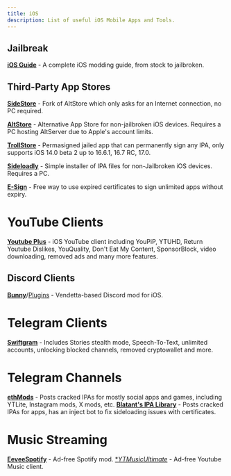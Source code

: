 ```yaml
---
title: iOS 
description: List of useful iOS Mobile Apps and Tools.
---
```


## Jailbreak

[**iOS Guide**](https://ios.cfw.guide/) - A complete iOS modding guide, from stock to jailbroken.  

## Third-Party App Stores
[**SideStore**](https://sidestore.io/) - Fork of AltStore which only asks for an Internet connection, no PC required.  

[**AltStore**](https://altstore.io/) - Alternative App Store for non-jailbroken iOS devices. Requires a PC hosting AltServer due to Apple's account limits.  

[**TrollStore**](https://ios.cfw.guide/installing-trollstore/) - Permasigned jailed app that can permanently sign any IPA, only supports iOS 14.0 beta 2 up to 16.6.1, 16.7 RC, 17.0.

[**Sideloadly**](https://sideloadly.io/) - Simple installer of IPA files for non-Jailbroken iOS devices. Requires a PC.  

[**E-Sign**](https://avieshek.wordpress.com/2024/06/11/how-to-sideload-on-ios/) - Free way to use expired certificates to sign unlimited apps without expiry.
# YouTube Clients
[**Youtube Plus**](https://github.com/dayanch96/YTLite) - iOS YouTube client including YouPiP, YTUHD, Return Youtube Dislikes, YouQuality, Don't Eat My Content, SponsorBlock, video downloading, removed ads and many more features.  

## Discord Clients
[**Bunny**](https://github.com/bunny-mod/BunnyTweak)/[Plugins](https://purple-eyez.github.io/Plugins-List/) - Vendetta-based Discord mod for iOS.

# Telegram Clients
[**Swiftgram**](https://apps.apple.com/app/swiftgram/id6471879502) - Includes Stories stealth mode, Speech-To-Text, unlimited accounts, unlocking blocked channels, removed cryptowallet and more.  

# Telegram Channels
[**ethMods**](https://t.me/ethMods) - Posts cracked IPAs for mostly social apps and games, including YTLite, Instagram mods, X mods, etc.
[**Blatant's IPA Library**](https://t.me/blatants) - Posts cracked IPAs for apps, has an inject bot to fix sideloading issues with certificates.

# Music Streaming
[**EeveeSpotify**](https://github.com/whoeevee/EeveeSpotify) - Ad-free Spotify mod.
[**YTMusicUltimate*](https://github.com/dayanch96/YTMusicUltimate) - Ad-free Youtube Music client.
